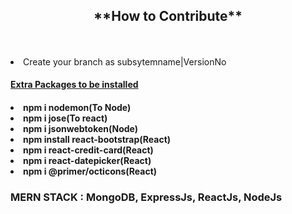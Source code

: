 <center><h2>**How to Contribute**</h2></Center><br><br>
<li>Create your branch as subsytemname|VersionNo</li>
<u><h4>Extra Packages to be installed<h4></u>

<li>npm i nodemon(To Node)</li>
<li>npm i jose(To react)</li>
<li>npm i jsonwebtoken(Node)</li>
<li>npm install react-bootstrap(React)</li>
<li>npm i react-credit-card(React)</li>
<li>npm i react-datepicker(React)</li>
<li>npm i @primer/octicons(React)</li>
<h3>MERN STACK : MongoDB, ExpressJs, ReactJs, NodeJs</h3>


